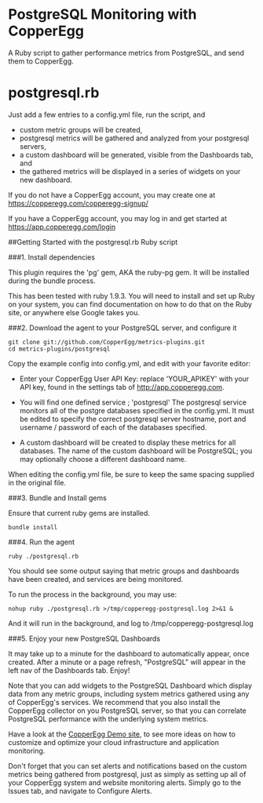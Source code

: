 PostgreSQL Monitoring with CopperEgg
===========================

A Ruby script to gather performance metrics from PostgreSQL, and send them to CopperEgg.


postgresql.rb
=============

Just add a few entries to a config.yml file, run the  script, and
  - custom metric groups will be created,
  - postgresql metrics will be gathered and analyzed from your postgresql servers,
  - a custom dashboard will be generated, visible from the Dashboards tab, and
  - the gathered metrics will be displayed in a series of widgets on your new dashboard.

If you do not have a CopperEgg account, you may create one at <https://copperegg.com/copperegg-signup/>

If you have a CopperEgg account, you may log in and get started at <https://app.copperegg.com/login>

##Getting Started with the postgresql.rb Ruby script

###1. Install dependencies

This plugin requires the 'pg' gem, AKA the ruby-pg gem. It will be installed during the bundle process.

This has been tested with ruby 1.9.3. You will need to install and set up Ruby on your system, you can find documentation on how to do that on the Ruby site, or anywhere else Google takes you.


###2. Download the agent to your PostgreSQL server, and configure it

    git clone git://github.com/CopperEgg/metrics-plugins.git
    cd metrics-plugins/postgresql

Copy the example config into config.yml, and edit with your favorite editor:

  - Enter your CopperEgg User API Key:  replace 'YOUR_APIKEY' with your API key, found in the settings tab of http://app.copperegg.com.

  - You will find one defined service ; 'postgresql' The postgresql service monitors all of the postgre databases specified in the config.yml. It must be edited to specify the correct postgresql server hostname, port and username / password of each of the databases specified.

  - A custom dashboard will be created to display these metrics for all databases. The name of the custom dashboard will be PostgreSQL; you may optionally choose a different dashboard name.


When editing the config.yml file, be sure to keep the same spacing supplied in the original file.

###3. Bundle and Install gems

Ensure that current ruby gems are installed.

    bundle install

###4. Run the agent

    ruby ./postgresql.rb

You should see some output saying that metric groups and dashboards have been created, and services are being monitored.

To run the process in the background, you may use:

    nohup ruby ./postgresql.rb >/tmp/copperegg-postgresql.log 2>&1 &

And it will run in the background, and log to /tmp/copperegg-postgresql.log


###5. Enjoy your new PostgreSQL Dashboards

It may take up to a minute for the dashboard to automatically appear, once created.
After a minute or a page refresh, "PostgreSQL" will appear in the left nav of the Dashboards tab.  Enjoy!

Note that you can add widgets to the PostgreSQL Dashboard which display data from any metric groups, including system metrics gathered using any of CopperEgg's services. We recommend that you also install the CopperEgg collector on you PostgreSQL server, so that you can correlate PostgreSQL performance with the underlying system metrics.


Have a look at the [CopperEgg Demo site](https://app.copperegg.com/demo), to see more ideas on how to customize and optimize your cloud infrastructure and application monitoring.

Don't forget that you can set alerts and notifications based on the custom metrics being gathered from postgresql, just as simply as setting up all of your CopperEgg system and website monitoring alerts. Simply go to the Issues tab, and navigate to Configure Alerts.

